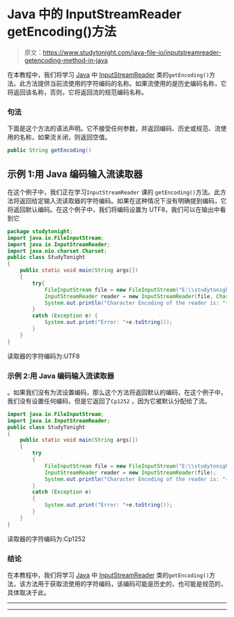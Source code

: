 # Java 中的 InputStreamReader getEncoding()方法

> 原文：<https://www.studytonight.com/java-file-io/inputstreamreader-getencoding-method-in-java>

在本教程中，我们将学习 [Java](https://www.studytonight.com/java/) 中 [InputStreamReader](https://www.studytonight.com/java-file-io/java-inputstreamreader) 类的`getEncoding()`方法。此方法提供当前流使用的字符编码的名称。如果流使用的是历史编码名称，它将返回该名称，否则，它将返回流的规范编码名称。

### 句法

下面是这个方法的语法声明。它不接受任何参数，并返回编码、历史或规范、流使用的名称，如果流关闭，则返回空值。

```java
public String getEncoding()
```

## 示例 1:用 Java 编码输入流读取器

在这个例子中，我们正在学习`InputStreamReader` 课的 `getEncoding()`方法。此方法将返回给定输入流读取器的字符编码。如果在这种情况下没有明确提到编码，它将返回默认编码。在这个例子中，我们将编码设置为 UTF8，我们可以在输出中看到它

```java
package studytonight;
import java.io.FileInputStream;
import java.io.InputStreamReader;
import java.nio.charset.Charset;
public class StudyTonight 
{
	public static void main(String args[])
	{
		try{  
			FileInputStream file = new FileInputStream("E:\\studytonight\\output.txt");  
			InputStreamReader reader = new InputStreamReader(file, Charset.forName("UTF8"));  			
			System.out.println("Character Encoding of the reader is: "+reader.getEncoding());
		}
		catch (Exception e)	{  
			System.out.print("Error: "+e.toString());
		}  
	}
}
```

读取器的字符编码为:UTF8

### 示例 2:用 Java 编码输入流读取器

。如果我们没有为流设置编码，那么这个方法将返回默认的编码，在这个例子中，我们没有设置任何编码，但是它返回了`Cp1252` ，因为它被默认分配给了流。

```java
import java.io.FileInputStream;
import java.io.InputStreamReader;
public class StudyTonight 
{
	public static void main(String args[])
	{
		try
		{  
			FileInputStream file = new FileInputStream("E:\\studytonight\\output.txt");  
			InputStreamReader reader = new InputStreamReader(file);  			
			System.out.println("Character Encoding of the reader is: "+reader.getEncoding());
		}
		catch (Exception e)	
		{  
			System.out.print("Error: "+e.toString());
		}  
	}
}
```

读取器的字符编码为:Cp1252

### 结论

在本教程中，我们将学习 [Java](https://www.studytonight.com/java/) 中 [InputStreamReader](https://www.studytonight.com/java-file-io/java-inputstreamreader) 类的`getEncoding()`方法，该方法用于获取流使用的字符编码，该编码可能是历史的，也可能是规范的，具体取决于此。

* * *

* * *